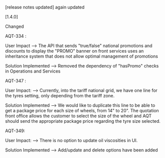 [release notes updated]
again updated

[1.4.0]

Changed

AQT-334 :

User Impact --> The API that sends "true/false" national promotions and discounts to display the "PROMO" banner on front services uses an inheritance system that does not allow optimal management of promotions

Solution Implemented --> Removed the dependency of "hasPromo" checks in Operations and Services

AQT-347 :

User Impact: --> Currently, into the tariff national grid, we have one line for the tyres setting, only depending from the tariff zone.

Solution Implemented --> We would like to duplicate this line to be able to get a package price for each size of wheels, from 14" to 20".  The quotation front office allows the customer to select the size of the wheel and AQT should send the appropriate package price regarding the tyre size selected.


AQT-349:

User Impact: --> There is no option to update oil viscosities in UI.

Solution Implemented --> Add/update and delete options have been added
